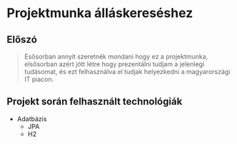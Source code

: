 # Projektmunka álláskereséshez

## Előszó
> Esősorban annyit szeretnék mondani hogy ez a projektmunka, elsősorban azért jött létre hogy prezentálni tudjam a jelenlegi tudásomat, 
> és ezt felhasználva el tudjak helyezkedni a magyarországi IT piacon.

## Projekt során felhasznált technológiák
- Adatbázis
  - JPA
  - H2   
